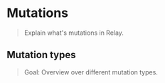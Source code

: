 # Mutations

> Explain what's mutations in Relay.

## Mutation types
> Goal: Overview over different mutation types.
